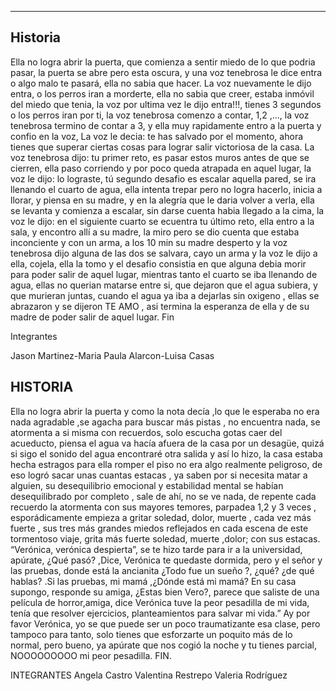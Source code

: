 **********************************************************************
## Historia

Ella no logra abrir la puerta, que comienza a sentir miedo de lo que podria pasar, la puerta se abre pero esta oscura, y una voz tenebrosa le dice entra o algo malo te pasará, ella no sabia que hacer. La voz nuevamente le dijo entra, o los perros iran a morderte, ella no sabia que creer, estaba inmóvil del miedo que tenia, la voz por ultima vez le dijo entra!!!, tienes 3 segundos o los perros iran por ti, la voz tenebrosa comenzo a contar, 1,2 ,..., la voz tenebrosa termino de contar a 3, y ella muy rapidamente entro a la puerta y confio en la voz, La voz le decia: te has salvado por el momento, ahora tienes que superar ciertas cosas para lograr salir victoriosa de la casa. La voz tenebrosa dijo: tu primer reto, es pasar estos muros antes de que se cierren, ella paso corriendo y por poco queda atrapada en aquel lugar, la voz le dijo: lo lograste, tú segundo desafio es escalar aquella pared, se ira llenando el cuarto de agua, ella intenta trepar pero no logra hacerlo, inicia a llorar, y piensa en su madre, y en la alegría que le daria volver a verla, ella se levanta y comienza a escalar, sin darse cuenta habia llegado a la cima, la voz le dijo: en el siguiente cuarto se ecuentra tu último reto, ella entro a la sala, y encontro allí a su madre, la miro pero se dio cuenta que estaba inconciente y con un arma, a los 10 min su madre desperto y la voz tenebrosa dijo alguna de las dos se salvara, cayo un arma y la voz le dijo a ella, cojela, ella la tomo y el desafio consistia en que alguna debia morir para poder salir de aquel lugar, mientras tanto el cuarto se iba llenando de agua, ellas no querian matarse entre si, que dejaron que el agua subiera, y que murieran juntas, cuando el agua ya iba a dejarlas sin oxigeno , ellas se abrazaron y se dijeron TE AMO , asi termina la esperanza de ella y de su madre de poder salir de aquel lugar. Fin 

Integrantes

Jason Martinez-Maria Paula Alarcon-Luisa Casas
 
 
## HISTORIA 

Ella  no logra abrir la puerta y como la nota decía ,lo que le esperaba no era nada agradable ,se agacha para buscar más pistas , no encuentra nada, se atormenta a si misma con recuerdos, solo escucha gotas caer del acueducto, piensa el agua va hacía afuera de la casa por un desagüe, quizá si sigo el sonido del agua encontraré otra salida y así lo hizo, la casa estaba  hecha estragos para ella romper el piso no era algo realmente peligroso, de eso logró sacar unas cuantas estacas , ya saben por si necesita matar a alguien, su desequilibrio emocional y estabilidad mental  se habían desequilibrado por completo  , sale de ahí, no se ve nada, de repente cada recuerdo la atormenta con sus mayores temores, parpadea 1,2 y 3 veces , esporádicamente empieza a gritar soledad, dolor, muerte  , cada vez más fuerte , sus tres más grandes miedos reflejados en cada escena de este tormentoso viaje, grita más fuerte soledad, muerte ,dolor; con sus estacas.
“Verónica, verónica despierta”, se te hizo tarde para ir a la universidad, apúrate, ¿Qué pasó? ,Dice, Verónica te quedaste dormida, pero y el señor y las pruebas, donde está la ancianita ¿Todo fue un sueño ?, ¿qué?  ¿de qué hablas? .Si las pruebas, mi mamá ,¿Dónde está mi mamá? En su casa supongo, responde su amiga, ¿Estas bien Vero?, parece que saliste de una película de horror,amiga, dice Verónica tuve la peor pesadilla de mi vida, tenía que resolver ejercicios, planteamientos para salvar mi vida.” Ay por favor Verónica, yo se que puede ser un poco traumatizante esa clase, pero tampoco para tanto, solo tienes que esforzarte un poquito más de lo normal, pero bueno, ya apúrate que nos cogió la noche y tu tienes parcial, NOOOOOOOOO mi peor pesadilla.
FIN.

INTEGRANTES 
Angela Castro 
Valentina Restrepo 
Valeria Rodríguez 
